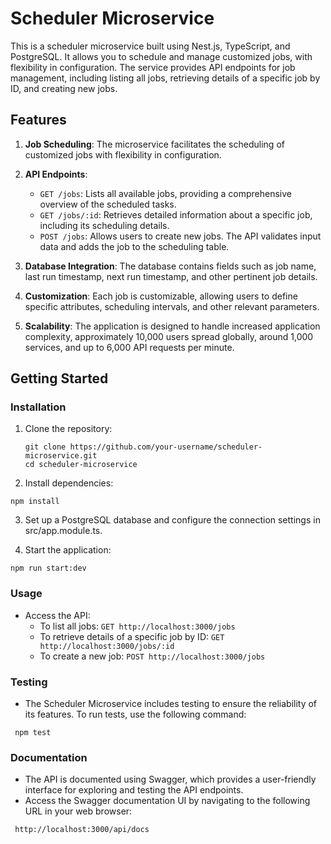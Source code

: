 # Scheduler Microservice

This is a scheduler microservice built using Nest.js, TypeScript, and PostgreSQL. It allows you to schedule and manage customized jobs, with flexibility in configuration. The service provides API endpoints for job management, including listing all jobs, retrieving details of a specific job by ID, and creating new jobs.

## Features

1. **Job Scheduling**: The microservice facilitates the scheduling of customized jobs with flexibility in configuration.

2. **API Endpoints**:
   - `GET /jobs`: Lists all available jobs, providing a comprehensive overview of the scheduled tasks.
   - `GET /jobs/:id`: Retrieves detailed information about a specific job, including its scheduling details.
   - `POST /jobs`: Allows users to create new jobs. The API validates input data and adds the job to the scheduling table.

3. **Database Integration**: The database contains fields such as job name, last run timestamp, next run timestamp, and other pertinent job details.

4. **Customization**: Each job is customizable, allowing users to define specific attributes, scheduling intervals, and other relevant parameters.

5. **Scalability**: The application is designed to handle increased application complexity, approximately 10,000 users spread globally, around 1,000 services, and up to 6,000 API requests per minute.

## Getting Started

### Installation

1. Clone the repository:

   ```shell
   git clone https://github.com/your-username/scheduler-microservice.git
   cd scheduler-microservice

2.  Install dependencies:
   ```shell
   npm install
   ```

3.  Set up a PostgreSQL database and configure the connection settings in src/app.module.ts.
   
4.  Start the application:
   ```shell
   npm run start:dev
   ```
### Usage

-   Access the API:
    -   To list all jobs: `GET http://localhost:3000/jobs`
    -   To retrieve details of a specific job by ID: `GET http://localhost:3000/jobs/:id`
    -   To create a new job: `POST http://localhost:3000/jobs`

### Testing

-  The Scheduler Microservice includes testing to ensure the reliability of its features. To run tests, use the following command:
  ```shell
   npm test
   ```

### Documentation

-  The API is documented using Swagger, which provides a user-friendly interface for exploring and testing the API endpoints.
-  Access the Swagger documentation UI by navigating to the following URL in your web browser:
  ```shell
   http://localhost:3000/api/docs
   ```
